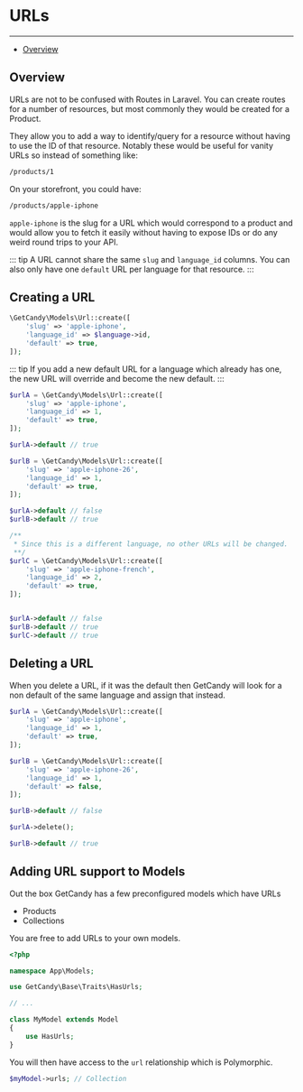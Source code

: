 # URLs

---

- [Overview](#overview)


<a name="overview"></a>
## Overview

URLs are not to be confused with Routes in Laravel. You can create routes for a number of resources, but most commonly they would be created for a Product.

They allow you to add a way to identify/query for a resource without having to use the ID of that resource. Notably these would be useful for vanity URLs so instead of something like:

```bash
/products/1
```

On your storefront, you could have:

```bash
/products/apple-iphone
```

`apple-iphone` is the slug for a URL which would correspond to a product and would allow you to fetch it easily without having to expose IDs or do any weird round trips to your API.

::: tip
A URL cannot share the same `slug` and `language_id` columns. You can also only have one `default` URL per language for that resource.
:::

## Creating a URL

```php
\GetCandy\Models\Url::create([
    'slug' => 'apple-iphone',
    'language_id' => $language->id,
    'default' => true,
]);
```

::: tip
If you add a new default URL for a language which already has one, the new URL will override and become the new default.
:::

```php
$urlA = \GetCandy\Models\Url::create([
    'slug' => 'apple-iphone',
    'language_id' => 1,
    'default' => true,
]);

$urlA->default // true

$urlB = \GetCandy\Models\Url::create([
    'slug' => 'apple-iphone-26',
    'language_id' => 1,
    'default' => true,
]);

$urlA->default // false
$urlB->default // true

/**
 * Since this is a different language, no other URLs will be changed.
 **/
$urlC = \GetCandy\Models\Url::create([
    'slug' => 'apple-iphone-french',
    'language_id' => 2,
    'default' => true,
]);


$urlA->default // false
$urlB->default // true
$urlC->default // true
```

## Deleting a URL

When you delete a URL, if it was the default then GetCandy will look for a non default of the same language and assign that instead.


```php
$urlA = \GetCandy\Models\Url::create([
    'slug' => 'apple-iphone',
    'language_id' => 1,
    'default' => true,
]);

$urlB = \GetCandy\Models\Url::create([
    'slug' => 'apple-iphone-26',
    'language_id' => 1,
    'default' => false,
]);

$urlB->default // false

$urlA->delete();

$urlB->default // true
```


## Adding URL support to Models

Out the box GetCandy has a few preconfigured models which have URLs

- Products
- Collections

You are free to add URLs to your own models.

```php
<?php

namespace App\Models;

use GetCandy\Base\Traits\HasUrls;

// ...

class MyModel extends Model
{
    use HasUrls;
}
```


You will then have access to the `url` relationship which is Polymorphic.

```php
$myModel->urls; // Collection
```
